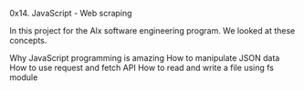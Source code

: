 0x14. JavaScript - Web scraping

In this project for the Alx software engineering program.
We looked at these concepts.

Why JavaScript programming is amazing
How to manipulate JSON data
How to use request and fetch API
How to read and write a file using fs module
